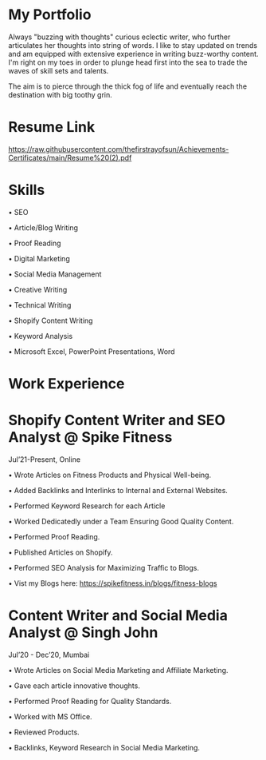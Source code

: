 # My Portfolio


Always "buzzing with thoughts" curious eclectic writer, who further articulates her thoughts into string of words. I like to stay updated on trends and am equipped with extensive experience in writing buzz-worthy content.
I'm right on my toes in order to plunge head first into the sea to trade the waves of skill sets and talents.


The aim is to pierce through the thick fog of life and eventually reach the destination with big toothy grin.

# Resume Link
https://raw.githubusercontent.com/thefirstrayofsun/Achievements-Certificates/main/Resume%20(2).pdf

# Skills

•	SEO

•	Article/Blog Writing

•	Proof Reading

•	Digital Marketing

•	Social Media Management

•	Creative Writing

•	Technical Writing

•	Shopify Content Writing

•	Keyword Analysis

•	Microsoft Excel, PowerPoint Presentations, Word
# 
# Work Experience
# Shopify Content Writer and SEO Analyst @ Spike Fitness

Jul’21-Present, Online

•	Wrote Articles on Fitness Products and Physical Well-being.


•	Added Backlinks and Interlinks to Internal and External Websites.


•	Performed Keyword Research for each Article


•	Worked Dedicatedly under a Team Ensuring Good Quality Content.


•	Performed Proof Reading.


•	Published Articles on Shopify.


•	Performed SEO Analysis for Maximizing Traffic to Blogs.

•	Vist my Blogs here: https://spikefitness.in/blogs/fitness-blogs


# Content Writer and Social Media Analyst @ Singh John

Jul’20 - Dec’20, Mumbai

•	Wrote Articles on Social Media Marketing and Affiliate Marketing.

•	Gave each article innovative thoughts.

•	Performed Proof Reading for Quality Standards.

•	Worked with MS Office.

•	Reviewed Products.

•	Backlinks, Keyword Research in Social Media Marketing.

